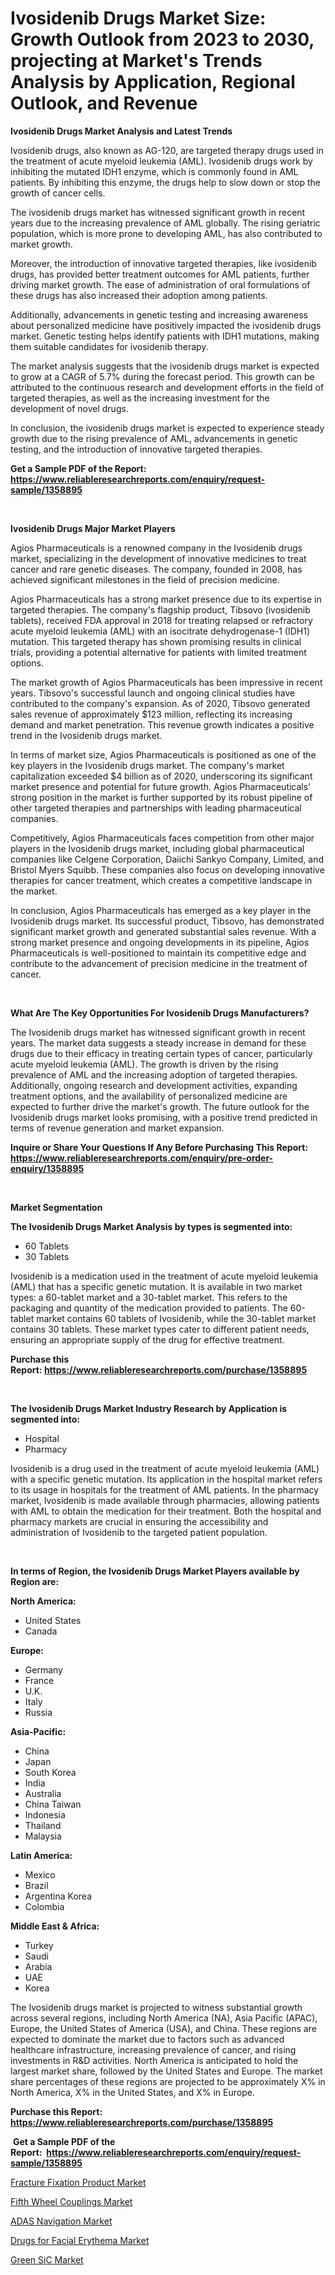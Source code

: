 <p><h1>Ivosidenib Drugs Market Size: Growth Outlook from 2023 to 2030, projecting at Market's Trends Analysis by Application, Regional Outlook, and Revenue</h1></p><p><strong>Ivosidenib Drugs Market Analysis and Latest Trends</strong></p>
<p><p>Ivosidenib drugs, also known as AG-120, are targeted therapy drugs used in the treatment of acute myeloid leukemia (AML). Ivosidenib drugs work by inhibiting the mutated IDH1 enzyme, which is commonly found in AML patients. By inhibiting this enzyme, the drugs help to slow down or stop the growth of cancer cells.</p><p>The ivosidenib drugs market has witnessed significant growth in recent years due to the increasing prevalence of AML globally. The rising geriatric population, which is more prone to developing AML, has also contributed to market growth.</p><p>Moreover, the introduction of innovative targeted therapies, like ivosidenib drugs, has provided better treatment outcomes for AML patients, further driving market growth. The ease of administration of oral formulations of these drugs has also increased their adoption among patients.</p><p>Additionally, advancements in genetic testing and increasing awareness about personalized medicine have positively impacted the ivosidenib drugs market. Genetic testing helps identify patients with IDH1 mutations, making them suitable candidates for ivosidenib therapy.</p><p>The market analysis suggests that the ivosidenib drugs market is expected to grow at a CAGR of 5.7% during the forecast period. This growth can be attributed to the continuous research and development efforts in the field of targeted therapies, as well as the increasing investment for the development of novel drugs.</p><p>In conclusion, the ivosidenib drugs market is expected to experience steady growth due to the rising prevalence of AML, advancements in genetic testing, and the introduction of innovative targeted therapies.</p></p>
<p><strong>Get a Sample PDF of the Report:&nbsp; <a href="https://www.reliableresearchreports.com/enquiry/request-sample/1358895">https://www.reliableresearchreports.com/enquiry/request-sample/1358895</a></strong></p>
<p>&nbsp;</p>
<p><strong>Ivosidenib Drugs Major Market Players</strong></p>
<p><p>Agios Pharmaceuticals is a renowned company in the Ivosidenib drugs market, specializing in the development of innovative medicines to treat cancer and rare genetic diseases. The company, founded in 2008, has achieved significant milestones in the field of precision medicine.</p><p>Agios Pharmaceuticals has a strong market presence due to its expertise in targeted therapies. The company's flagship product, Tibsovo (ivosidenib tablets), received FDA approval in 2018 for treating relapsed or refractory acute myeloid leukemia (AML) with an isocitrate dehydrogenase-1 (IDH1) mutation. This targeted therapy has shown promising results in clinical trials, providing a potential alternative for patients with limited treatment options.</p><p>The market growth of Agios Pharmaceuticals has been impressive in recent years. Tibsovo's successful launch and ongoing clinical studies have contributed to the company's expansion. As of 2020, Tibsovo generated sales revenue of approximately $123 million, reflecting its increasing demand and market penetration. This revenue growth indicates a positive trend in the Ivosidenib drugs market.</p><p>In terms of market size, Agios Pharmaceuticals is positioned as one of the key players in the Ivosidenib drugs market. The company's market capitalization exceeded $4 billion as of 2020, underscoring its significant market presence and potential for future growth. Agios Pharmaceuticals' strong position in the market is further supported by its robust pipeline of other targeted therapies and partnerships with leading pharmaceutical companies.</p><p>Competitively, Agios Pharmaceuticals faces competition from other major players in the Ivosidenib drugs market, including global pharmaceutical companies like Celgene Corporation, Daiichi Sankyo Company, Limited, and Bristol Myers Squibb. These companies also focus on developing innovative therapies for cancer treatment, which creates a competitive landscape in the market.</p><p>In conclusion, Agios Pharmaceuticals has emerged as a key player in the Ivosidenib drugs market. Its successful product, Tibsovo, has demonstrated significant market growth and generated substantial sales revenue. With a strong market presence and ongoing developments in its pipeline, Agios Pharmaceuticals is well-positioned to maintain its competitive edge and contribute to the advancement of precision medicine in the treatment of cancer.</p></p>
<p>&nbsp;</p>
<p><strong>What Are The Key Opportunities For Ivosidenib Drugs Manufacturers?</strong></p>
<p><p>The Ivosidenib drugs market has witnessed significant growth in recent years. The market data suggests a steady increase in demand for these drugs due to their efficacy in treating certain types of cancer, particularly acute myeloid leukemia (AML). The growth is driven by the rising prevalence of AML and the increasing adoption of targeted therapies. Additionally, ongoing research and development activities, expanding treatment options, and the availability of personalized medicine are expected to further drive the market's growth. The future outlook for the Ivosidenib drugs market looks promising, with a positive trend predicted in terms of revenue generation and market expansion.</p></p>
<p><strong>Inquire or Share Your Questions If Any Before Purchasing This Report: <a href="https://www.reliableresearchreports.com/enquiry/pre-order-enquiry/1358895">https://www.reliableresearchreports.com/enquiry/pre-order-enquiry/1358895</a></strong></p>
<p>&nbsp;</p>
<p><strong>Market Segmentation</strong></p>
<p><strong>The Ivosidenib Drugs Market Analysis by types is segmented into:</strong></p>
<p><ul><li>60 Tablets</li><li>30 Tablets</li></ul></p>
<p><p>Ivosidenib is a medication used in the treatment of acute myeloid leukemia (AML) that has a specific genetic mutation. It is available in two market types: a 60-tablet market and a 30-tablet market. This refers to the packaging and quantity of the medication provided to patients. The 60-tablet market contains 60 tablets of Ivosidenib, while the 30-tablet market contains 30 tablets. These market types cater to different patient needs, ensuring an appropriate supply of the drug for effective treatment.</p></p>
<p><strong>Purchase this Report:&nbsp;<a href="https://www.reliableresearchreports.com/purchase/1358895">https://www.reliableresearchreports.com/purchase/1358895</a></strong></p>
<p>&nbsp;</p>
<p><strong>The Ivosidenib Drugs Market Industry Research by Application is segmented into:</strong></p>
<p><ul><li>Hospital</li><li>Pharmacy</li></ul></p>
<p><p>Ivosidenib is a drug used in the treatment of acute myeloid leukemia (AML) with a specific genetic mutation. Its application in the hospital market refers to its usage in hospitals for the treatment of AML patients. In the pharmacy market, Ivosidenib is made available through pharmacies, allowing patients with AML to obtain the medication for their treatment. Both the hospital and pharmacy markets are crucial in ensuring the accessibility and administration of Ivosidenib to the targeted patient population.</p></p>
<p>&nbsp;</p>
<p><strong>In terms of Region, the Ivosidenib Drugs Market Players available by Region are:</strong></p>
<p>
    <p> <strong> North America: </strong>
        <ul>
            <li>United States</li>
            <li>Canada</li>
        </ul>
        </p> 
    <p> <strong> Europe: </strong>
        <ul>
            <li>Germany</li>
            <li>France</li>
            <li>U.K.</li>
            <li>Italy</li>
            <li>Russia</li>
        </ul>
        </p> 
    <p> <strong> Asia-Pacific: </strong>
        <ul>
            <li>China</li>
            <li>Japan</li>
            <li>South Korea</li>
            <li>India</li>
            <li>Australia</li>
            <li>China Taiwan</li>
            <li>Indonesia</li>
            <li>Thailand</li>
            <li>Malaysia</li>
        </ul>
        </p> 
    <p> <strong> Latin America: </strong>
        <ul>
            <li>Mexico</li>
            <li>Brazil</li>
            <li>Argentina Korea</li>
            <li>Colombia</li>
        </ul>
        </p> 
    <p> <strong> Middle East & Africa: </strong>
        <ul>
            <li>Turkey</li>
            <li>Saudi</li>
            <li>Arabia</li>
            <li>UAE</li>
            <li>Korea</li>
        </ul>
    </p>
    </p>
<p><p>The Ivosidenib drugs market is projected to witness substantial growth across several regions, including North America (NA), Asia Pacific (APAC), Europe, the United States of America (USA), and China. These regions are expected to dominate the market due to factors such as advanced healthcare infrastructure, increasing prevalence of cancer, and rising investments in R&D activities. North America is anticipated to hold the largest market share, followed by the United States and Europe. The market share percentages of these regions are projected to be approximately X% in North America, X% in the United States, and X% in Europe.</p></p>
<p><strong>Purchase this Report: <a href="https://www.reliableresearchreports.com/purchase/1358895">https://www.reliableresearchreports.com/purchase/1358895</a></strong></p>
<p>&nbsp;<strong>Get a Sample PDF of the Report:&nbsp;&nbsp;<a href="https://www.reliableresearchreports.com/enquiry/request-sample/1358895">https://www.reliableresearchreports.com/enquiry/request-sample/1358895</a></strong></p>
<p><strong></strong></p>
<p><p><a href="https://github.com/lilstefpacute/Market-Research-Report-List-1/blob/main/fracture-fixation-product-market.md">Fracture Fixation Product Market</a></p><p><a href="https://www.linkedin.com/pulse/fifth-wheel-couplings-market-size-share-global-analysis-report-f27ye/">Fifth Wheel Couplings Market</a></p><p><a href="https://www.linkedin.com/pulse/adas-navigation-market-research-report-unlocks-analysis-3dawe/">ADAS Navigation Market</a></p><p><a href="https://github.com/AKSHATREPORTPRIME/Market-Research-Report-List-1/blob/main/drugs-for-facial-erythema-market.md">Drugs for Facial Erythema Market</a></p><p><a href="https://medium.com/@christianhunter987/green-sic-market-size-growth-forecast-2023-2030-294e2a7c5292">Green SiC Market</a></p></p>
